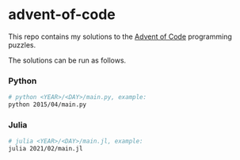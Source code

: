 # advent-of-code

This repo contains my solutions to the [Advent of Code](https://adventofcode.com) programming puzzles.

The solutions can be run as follows.

### Python

```sh
# python <YEAR>/<DAY>/main.py, example:
python 2015/04/main.py
```

### Julia

```sh
# julia <YEAR>/<DAY>/main.jl, example:
julia 2021/02/main.jl
```
